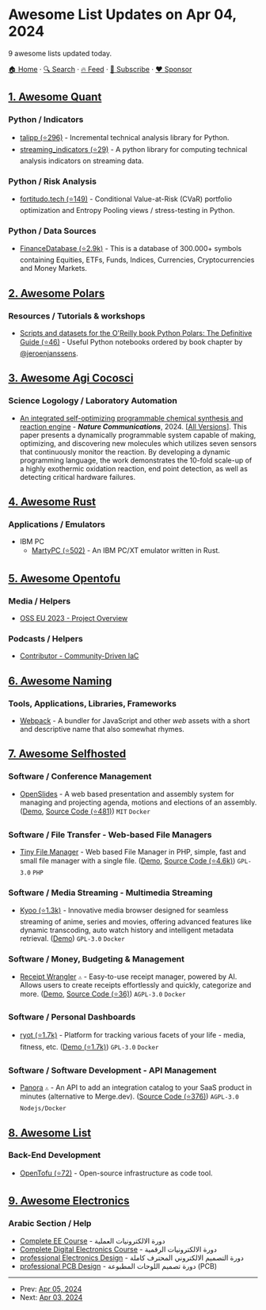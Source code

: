 # Awesome List Updates on Apr 04, 2024

9 awesome lists updated today.

[🏠 Home](/README.md) · [🔍 Search](https://www.trackawesomelist.com/search/) · [🔥 Feed](https://www.trackawesomelist.com/rss.xml) · [📮 Subscribe](https://trackawesomelist.us17.list-manage.com/subscribe?u=d2f0117aa829c83a63ec63c2f&id=36a103854c) · [❤️  Sponsor](https://github.com/sponsors/theowenyoung)



## [1. Awesome Quant](/content/wilsonfreitas/awesome-quant/README.md)

### Python / Indicators

*   [talipp (⭐296)](https://github.com/nardew/talipp) - Incremental technical analysis library for Python.
*   [streaming\_indicators (⭐29)](https://github.com/mr-easy/streaming_indicators) - A python library for computing technical analysis indicators on streaming data.

### Python / Risk Analysis

*   [fortitudo.tech (⭐149)](https://github.com/fortitudo-tech/fortitudo.tech) - Conditional Value-at-Risk (CVaR) portfolio optimization and Entropy Pooling views / stress-testing in Python.

### Python / Data Sources

*   [FinanceDatabase (⭐2.9k)](https://github.com/JerBouma/FinanceDatabase) - This is a database of 300.000+ symbols containing Equities, ETFs, Funds, Indices, Currencies, Cryptocurrencies and Money Markets.

## [2. Awesome Polars](/content/ddotta/awesome-polars/README.md)

### Resources / Tutorials & workshops

*   [Scripts and datasets for the O'Reilly book Python Polars: The Definitive Guide (⭐46)](https://github.com/jeroenjanssens/python-polars-the-definitive-guide) - Useful Python notebooks ordered by book chapter by [@jeroenjanssens](https://github.com/jeroenjanssens).

## [3. Awesome Agi Cocosci](/content/YuzheSHI/awesome-agi-cocosci/README.md)

### Science Logology / Laboratory Automation

*   [An integrated self-optimizing programmable chemical synthesis and reaction engine](https://www.nature.com/articles/s41467-024-45444-3) - ***Nature Communications***, 2024. \[[All Versions](https://scholar.google.com/scholar?cluster=9157508627971047184)]. This paper presents a dynamically programmable system capable of making, optimizing, and discovering new molecules which utilizes seven sensors that continuously monitor the reaction. By developing a dynamic programming language, the work demonstrates the 10-fold scale-up of a highly exothermic oxidation reaction, end point detection, as well as detecting critical hardware failures.

## [4. Awesome Rust](/content/rust-unofficial/awesome-rust/README.md)

### Applications / Emulators

*   IBM PC
    *   [MartyPC (⭐502)](https://github.com/dbalsom/martypc) - An IBM PC/XT emulator written in Rust.

## [5. Awesome Opentofu](/content/virtualroot/awesome-opentofu/README.md)

### Media / Helpers

*   [OSS EU 2023 - Project Overview](https://www.youtube.com/watch?v=-8sOE9-icmY\&t=15116s)

### Podcasts / Helpers

*   [Contributor - Community-Driven IaC](https://www.contributor.fyi/opentofu)

## [6. Awesome Naming](/content/gruhn/awesome-naming/README.md)

### Tools, Applications, Libraries, Frameworks

*   [Webpack](https://webpack.js.org/) - A bundler for JavaScript and other *web* assets with a short and descriptive name that also somewhat rhymes.

## [7. Awesome Selfhosted](/content/awesome-selfhosted/awesome-selfhosted/README.md)

### Software / Conference Management

*   [OpenSlides](https://openslides.com/) - A web based presentation and assembly system for managing and projecting agenda, motions and elections of an assembly. ([Demo](https://demo.os4.openslides.com/login), [Source Code (⭐481)](https://github.com/OpenSlides/OpenSlides)) `MIT` `Docker`

### Software / File Transfer - Web-based File Managers

*   [Tiny File Manager](https://tinyfilemanager.github.io) - Web based File Manager in PHP, simple, fast and small file manager with a single file. ([Demo](https://tinyfilemanager.github.io/demo/), [Source Code (⭐4.6k)](https://github.com/prasathmani/tinyfilemanager)) `GPL-3.0` `PHP`

### Software / Media Streaming - Multimedia Streaming

*   [Kyoo (⭐1.3k)](https://github.com/zoriya/kyoo) - Innovative media browser designed for seamless streaming of anime, series and movies, offering advanced features like dynamic transcoding, auto watch history and intelligent metadata retrieval. ([Demo](https://kyoo.zoriya.dev)) `GPL-3.0` `Docker`

### Software / Money, Budgeting & Management

*   [Receipt Wrangler](https://receiptwrangler.io) `⚠` - Easy-to-use receipt manager, powered by AI. Allows users to create receipts effortlessly and quickly, categorize and more. ([Demo](https://demo.receiptwrangler.io), [Source Code (⭐36)](https://github.com/Receipt-Wrangler/receipt-wrangler-api)) `AGPL-3.0` `Docker`

### Software / Personal Dashboards

*   [ryot (⭐1.7k)](https://github.com/ignisda/ryot) - Platform for tracking various facets of your life - media, fitness, etc. ([Demo (⭐1.7k)](https://github.com/IgnisDa/ryot?tab=readme-ov-file#-demo)) `GPL-3.0` `Docker`

### Software / Software Development - API Management

*   [Panora](https://panora.dev) `⚠` - An API to add an integration catalog to your SaaS product in minutes (alternative to Merge.dev). ([Source Code (⭐376)](https://github.com/panoratech/Panora)) `AGPL-3.0` `Nodejs/Docker`

## [8. Awesome List](/content/sindresorhus/awesome/README.md)

### Back-End Development

*   [OpenTofu (⭐72)](https://github.com/virtualroot/awesome-opentofu#readme) - Open-source infrastructure as code tool.

## [9. Awesome Electronics](/content/kitspace/awesome-electronics/README.md)

### Arabic Section / Help

*   [Complete EE Course](https://youtube.com/playlist?list=PLww54WQ2wa5rOJ7FcXxi-CMNgmpybv7ei\&si=4Whr8h-_9kGdUN3_) - دورة الالكترونيات العملية
*   [Complete Digital Electronics Course](https://youtube.com/playlist?list=PLww54WQ2wa5obq6IbRbIiql8oHaTUp3T_\&si=I4mqjy3JUZ8xmElT) - دورة الالكترونيات الرقمية
*   [professional Electronics Design](https://youtube.com/playlist?list=PLww54WQ2wa5oKEhE_D3UVbKWwml8o8_Fu\&si=BF213_MSJwSiyvIV) - دورة التصميم الالكتروني المحترف كاملة
*   [professional PCB Design](https://www.youtube.com/playlist?list=PLww54WQ2wa5pBm96kQTkqAyMXn9F4Q0i9) - دورة تصميم اللوحات المطبوعة (PCB)

---

- Prev: [Apr 05, 2024](/content/2024/04/05/README.md)
- Next: [Apr 03, 2024](/content/2024/04/03/README.md)